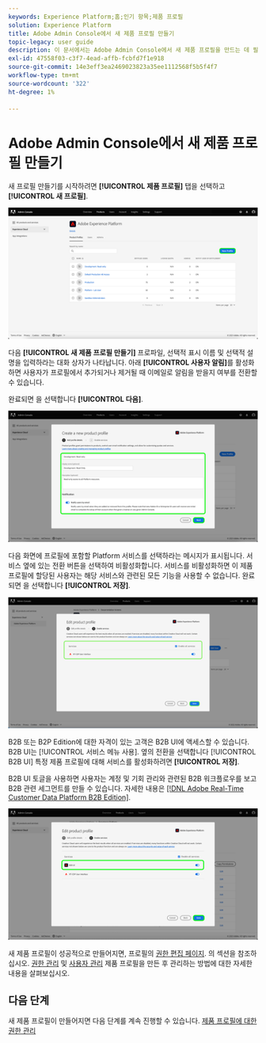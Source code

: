 ```yaml
---
keywords: Experience Platform;홈;인기 항목;제품 프로필
solution: Experience Platform
title: Adobe Admin Console에서 새 제품 프로필 만들기
topic-legacy: user guide
description: 이 문서에서는 Adobe Admin Console에서 새 제품 프로필을 만드는 데 필요한 단계에 대해 설명합니다. 새 프로필 만들기를 시작하려면 제품 프로필 탭으로 이동하여 새 프로필을 클릭합니다.
exl-id: 47558f03-c3f7-4ead-affb-fcbfd7f1e918
source-git-commit: 14e3eff3ea2469023823a35ee1112568f5b5f4f7
workflow-type: tm+mt
source-wordcount: '322'
ht-degree: 1%

---
```


# Adobe Admin Console에서 새 제품 프로필 만들기

새 프로필 만들기를 시작하려면 **[!UICONTROL 제품 프로필]** 탭을 선택하고 **[!UICONTROL 새 프로필]**.

![new-profile](../images/new-profile.png)

다음 **[!UICONTROL 새 제품 프로필 만들기]** 프로파일, 선택적 표시 이름 및 선택적 설명을 입력하라는 대화 상자가 나타납니다. 아래 **[!UICONTROL 사용자 알림]**&#x200B;를 활성화하면 사용자가 프로필에서 추가되거나 제거될 때 이메일로 알림을 받을지 여부를 전환할 수 있습니다.

완료되면 을 선택합니다 **[!UICONTROL 다음]**.

![create-new-product-profile](../images/create-new-product-profile.png)

다음 화면에 프로필에 포함할 Platform 서비스를 선택하라는 메시지가 표시됩니다. 서비스 옆에 있는 전환 버튼을 선택하여 비활성화합니다. 서비스를 비활성화하면 이 제품 프로필에 할당된 사용자는 해당 서비스와 관련된 모든 기능을 사용할 수 없습니다. 완료되면 을 선택합니다 **[!UICONTROL 저장]**.

![enable-services](../images/enable-services.png)

B2B 또는 B2P Edition에 대한 자격이 있는 고객은 B2B UI에 액세스할 수 있습니다. B2B UI는 [!UICONTROL 서비스 메뉴 사용]. 옆의 전환을 선택합니다 [!UICONTROL B2B UI] 특정 제품 프로필에 대해 서비스를 활성화하려면 **[!UICONTROL 저장]**.

B2B UI 토글을 사용하면 사용자는 계정 및 기회 관리와 관련된 B2B 워크플로우를 보고 B2B 관련 세그먼트를 만들 수 있습니다. 자세한 내용은 [[!DNL Adobe Real-Time Customer Data Platform B2B Edition]](../../rtcdp/b2b-overview.md).

![enable-b2b](../images/enable-b2b.png)

새 제품 프로필이 성공적으로 만들어지면, 프로필의 [권한 편집 페이지](#edit-permissions). 의 섹션을 참조하십시오. [권한 관리](#manage-permissions-for-a-product-profile) 및 [사용자 관리](#manage-users-for-a-product-profile) 제품 프로필을 만든 후 관리하는 방법에 대한 자세한 내용을 살펴보십시오.

## 다음 단계

새 제품 프로필이 만들어지면 다음 단계를 계속 진행할 수 있습니다. [제품 프로필에 대한 권한 관리](permissions.md)
